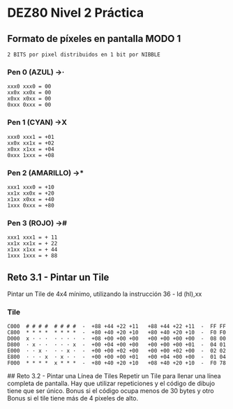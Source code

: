 # DEZ80 Nivel 2 Práctica 

## Formato de píxeles en pantalla MODO 1
    2 BITS por pixel distribuidos en 1 bit por NIBBLE
### Pen 0 (AZUL)        ->·
    xxx0 xxx0 = 00
    xx0x xx0x = 00
    x0xx x0xx = 00
    0xxx 0xxx = 00  
### Pen 1 (CYAN)        ->X
    xxx0 xxx1 = +01
    xx0x xx1x = +02
    x0xx x1xx = +04
    0xxx 1xxx = +08
### Pen 2 (AMARILLO)    ->*
    xxx1 xxx0 = +10
    xx1x xx0x = +20
    x1xx x0xx = +40
    1xxx 0xxx = +80
### Pen 3 (ROJO)        ->#
    xxx1 xxx1 = + 11
    xx1x xx1x = + 22
    x1xx x1xx = + 44
    1xxx 1xxx = + 88

## Reto 3.1 - Pintar un Tile
Pintar un Tile de 4x4 mínimo, utilizando la instrucción 36 - ld (hl),xx 

### Tile
```
C000  # # # #  # # # #  -  +88 +44 +22 +11   +88 +44 +22 +11  -  FF FF
C800  * * * *  * * * *  -  +80 +40 +20 +10   +80 +40 +20 +10  -  F0 F0
D000  x · · ·  · · · ·  -  +08 +00 +00 +00   +00 +00 +00 +00  -  08 00
D800  · x · ·  · · · x  -  +00 +04 +00 +00   +00 +00 +00 +01  -  04 01
E000  · · x ·  · · x ·  -  +00 +00 +02 +00   +00 +00 +02 +00  -  02 02
E800  · · · x  · x · ·  -  +00 +00 +00 +01   +00 +04 +00 +00  -  01 04
F000  * * * *  x * * *  -  +80 +40 +20 +10   +08 +40 +20 +10  -  F0 78
```

## Reto 3.2 - Pintar una Línea de Tiles
Repetir un Tile para llenar una línea completa de pantalla. Hay que utilizar repeticiones y el código de dibujo tiene que ser único. Bonus si el código ocupa menos de 30 bytes y otro Bonus si el tile tiene más de 4 pixeles de alto.

